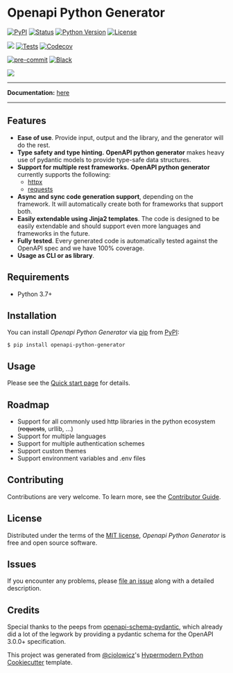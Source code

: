 # Openapi Python Generator

[![PyPI](https://img.shields.io/pypi/v/openapi-python-generator.svg)][pypi_]
[![Status](https://img.shields.io/pypi/status/openapi-python-generator.svg)][status]
[![Python Version](https://img.shields.io/pypi/pyversions/openapi-python-generator)][python version]
[![License](https://img.shields.io/pypi/l/openapi-python-generator)][license]

[![](https://img.shields.io/static/v1?label=documentation&message=enabled&color=<COLOR>)][documentation]
[![Tests](https://github.com/MarcoMuellner/openapi-python-generator/workflows/Tests/badge.svg)][tests]
[![Codecov](https://codecov.io/gh/MarcoMuellner/openapi-python-generator/branch/main/graph/badge.svg)][codecov]

[![pre-commit](https://img.shields.io/badge/pre--commit-enabled-brightgreen?logo=pre-commit&logoColor=white)][pre-commit]
[![Black](https://img.shields.io/badge/code%20style-black-000000.svg)][black]

[pypi_]: https://pypi.org/project/openapi-python-generator/
[status]: https://pypi.org/project/openapi-python-generator/
[python version]: https://pypi.org/project/openapi-python-generator
[documentation]: https://marcomuellner.github.io/openapi-python-generator/
[tests]: https://github.com/MarcoMuellner/openapi-python-generator/actions?workflow=Tests
[codecov]: https://app.codecov.io/gh/MarcoMuellner/openapi-python-generator
[pre-commit]: https://github.com/pre-commit/pre-commit
[black]: https://github.com/psf/black

![](logo.png)

---
__Documentation:__ [here][documentation]

---

## Features

- __Ease of use__. Provide input, output and the library, and the generator will do the rest.
- __Type safety and type hinting.__ __OpenAPI python generator__ makes heavy use of pydantic models to provide type-safe data structures.
- __Support for multiple rest frameworks.__ __OpenAPI python generator__ currently supports the following:
    - [httpx](https://pypi.org/project/httpx/)
    - [requests](https://pypi.org/project/requests/)
- __Async and sync code generation support__, depending on the framework. It will automatically create both for frameworks that support both.
- __Easily extendable using Jinja2 templates__. The code is designed to be easily extendable and should support even more languages and frameworks in the future.
- __Fully tested__. Every generated code is automatically tested against the OpenAPI spec and we have 100% coverage.
- __Usage as CLI or as library__.

## Requirements

- Python 3.7+

## Installation

You can install _Openapi Python Generator_ via [pip] from [PyPI]:

```console
$ pip install openapi-python-generator
```

## Usage

Please see the [Quick start page] for details.

## Roadmap

- Support for all commonly used http libraries in the python ecosystem (~~requests~~, urllib, ...)
- Support for multiple languages
- Support for multiple authentication schemes
- Support custom themes
- Support environment variables and .env files

## Contributing

Contributions are very welcome.
To learn more, see the [Contributor Guide].

## License

Distributed under the terms of the [MIT license][license],
_Openapi Python Generator_ is free and open source software.

## Issues

If you encounter any problems,
please [file an issue] along with a detailed description.

## Credits

Special thanks to the peeps from [openapi-schema-pydantic](https://github.com/kuimono/openapi-schema-pydantic),
which already did a lot of the legwork by providing a pydantic schema for the OpenAPI 3.0.0+ specification.

This project was generated from [@cjolowicz]'s [Hypermodern Python Cookiecutter] template.

[@cjolowicz]: https://github.com/cjolowicz
[pypi]: https://pypi.org/
[hypermodern python cookiecutter]: https://github.com/cjolowicz/cookiecutter-hypermodern-python
[file an issue]: https://github.com/MarcoMuellner/openapi-python-generator/issues
[pip]: https://pip.pypa.io/

<!-- github-only -->

[license]: https://github.com/MarcoMuellner/openapi-python-generator/blob/main/LICENSE
[contributor guide]: https://github.com/MarcoMuellner/openapi-python-generator/blob/main/CONTRIBUTING.md
[Quick start page]: https://marcomuellner.github.io/openapi-python-generator/quick_start/
